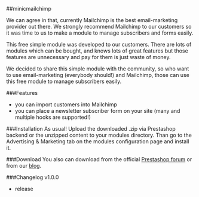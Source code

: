 ##minicmailchimp

We can agree in that, currently Mailchimp is the best email-marketing provider out there. We strongly recommend Mailchimp to our customers so it was time to us to make a module to manage subscribers and forms easily.

This free simple module was developed to our customers. There are lots of modules which can be bought, and knows lots of great features but those features are unnecessary and pay for them is just waste of money.

We decided to share this simple module with the community, so who want to use email-marketing (everybody should!) and Mailchimp, those can use this free module to manage subscribers easily.

###Features
- you can import customers into Mailchimp
- you can place a newsletter subscriber form on your site (many and multiple hooks are supported!)

###Installation
As usual! Upload the downloaded .zip via Prestashop backend or the unzipped content to your modules directory. Than go to the Advertising & Marketing tab on the modules configuration page and install it.

###Download
You also can download from the official [Prestashop forum](http://www.prestashop.com/forums/topic/239373-free-module-minic-mailchimp-for-ps-15/page__p__1181355#entry1181355) or from our [blog](http://module.minic.ro/minicmailchimp/).

###Changelog
v1.0.0
- release
